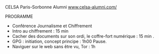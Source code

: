 CELSA Paris-Sorbonne Alumni
www.celsa-alumni.com/

PROGRAMME
- Conférence Journalisme et Chiffrement
- Intro au chiffrement : 15 min
- Cacher des documents sur son ordi, le coffre-fort numérique : 15 min .
- GPG : initiation, concept principe : 1h00
Pause.
- Naviguer sur le web sans être vu, Tor : 1h	